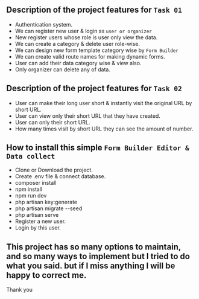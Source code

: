 ## Description of the project features for `Task 01`
* Authentication system.
* We can register new user & login as `user or organizer`
* New register users whose role is user only view the data.
* We can create a category & delete user role-wise.
* We can design new form template category wise by `Form Builder`
* We can create valid route names for making dynamic forms.
* User can add their data category wise & view also.
* Only organizer can delete any of data.

## Description of the project features for `Task 02`
* User can make their long user short & instantly visit the original URL by short URL.
* User can view only their short URL that they have created.
* User can only their short URL.
* How many times visit by short URL they can see the amount of number.

## How to install this simple `Form Builder Editor & Data collect`
* Clone or Download the project.
* Create .env file & connect database.
* composer install
* npm install
* npm run dev
* php artisan key:generate
* php artisan migrate --seed
* php artisan serve
* Register a new user.
* Login by this user.

## This project has so many options to maintain, and so many ways to implement but I tried to do what you said. but if I miss anything I will be happy to correct me.

Thank you
